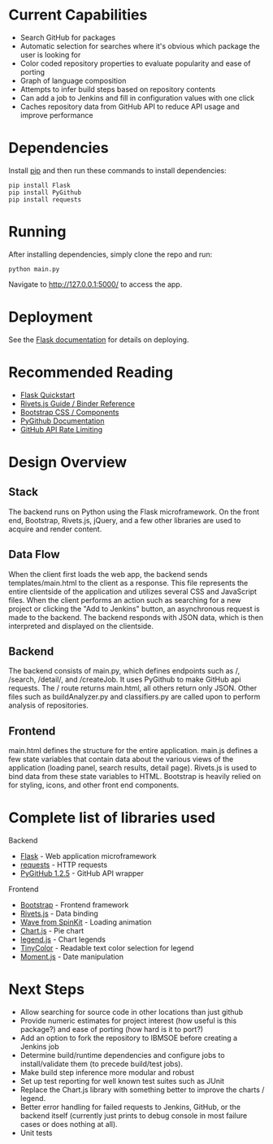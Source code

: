 Current Capabilities
========
 - Search GitHub for packages
 - Automatic selection for searches where it's obvious which package the user is looking for
 - Color coded repository properties to evaluate popularity and ease of porting
 - Graph of language composition
 - Attempts to infer build steps based on repository contents
 - Can add a job to Jenkins and fill in configuration values with one click
 - Caches repository data from GitHub API to reduce API usage and improve performance


Dependencies
========
Install [pip](https://pip.pypa.io/en/latest/installing.html) and then run these commands to install dependencies:

    pip install Flask
    pip install PyGithub
    pip install requests

Running
========
After installing dependencies, simply clone the repo and run:

    python main.py

Navigate to http://127.0.0.1:5000/ to access the app.

Deployment
========
See the [Flask documentation](http://flask.pocoo.org/docs/0.10/deploying/#deployment) for details on deploying.

Recommended Reading
========
 - [Flask Quickstart](http://flask.pocoo.org/docs/0.10/quickstart/)
 - [Rivets.js Guide / Binder Reference](http://rivetsjs.com/)
 - [Bootstrap CSS / Components](http://getbootstrap.com/)
 - [PyGithub Documentation](http://jacquev6.github.io/PyGithub/v1/)
 - [GitHub API Rate Limiting](https://developer.github.com/v3/#rate-limiting)

Design Overview
========
Stack
------
The backend runs on Python using the Flask microframework. On the front end, Bootstrap, Rivets.js, jQuery, and a few other libraries are used to acquire and render content.

Data Flow
------
When the client first loads the web app, the backend sends templates/main.html to the client as a response. This file represents the entire clientside of the application and utilizes several CSS and JavaScript files. When the client performs an action such as searching for a new project or clicking the "Add to Jenkins" button, an asynchronous request is made to the backend. The backend responds with JSON data, which is then interpreted and displayed on the clientside.

Backend
------
The backend consists of main.py, which defines endpoints such as /, /search, /detail/<id>, and /createJob. It uses PyGithub to make GitHub api requests. The / route returns main.html, all others return only JSON. Other files such as buildAnalyzer.py and classifiers.py are called upon to perform analysis of repositories.

Frontend
------
main.html defines the structure for the entire application. main.js defines a few state variables that contain data about the various views of the application (loading panel, search results, detail page). Rivets.js is used to bind data from these state variables to HTML. Bootstrap is heavily relied on for styling, icons, and other front end components.

Complete list of libraries used
==========
Backend
- [Flask](http://flask.pocoo.org/) - Web application microframework
- [requests](http://docs.python-requests.org/en/latest/) - HTTP requests
- [PyGitHub 1.2.5](https://github.com/jacquev6/PyGithub) - GitHub API wrapper

Frontend
- [Bootstrap](http://getbootstrap.com/) - Frontend framework
- [Rivets.js](http://rivetsjs.com/) - Data binding
- [Wave from SpinKit](https://github.com/tobiasahlin/SpinKit/blob/master/3-wave.html) - Loading animation
- [Chart.js](http://www.chartjs.org/) - Pie chart
- [legend.js](https://github.com/bebraw/Chart.js.legend/blob/master/src/legend.js) - Chart legends
- [TinyColor](https://github.com/bgrins/TinyColor) - Readable text color selection for legend
- [Moment.js](http://momentjs.com/) - Date manipulation

Next Steps
=========
- Allow searching for source code in other locations than just github
- Provide numeric estimates for project interest (how useful is this package?) and ease of porting (how hard is it to port?)
- Add an option to fork the repository to IBMSOE before creating a Jenkins job
- Determine build/runtime dependencies and configure jobs to install/validate them (to precede build/test jobs).
- Make build step inference more modular and robust
- Set up test reporting for well known test suites such as JUnit
- Replace the Chart.js library with something better to improve the charts / legend.
- Better error handling for failed requests to Jenkins, GitHub, or the backend itself (currently just prints to debug console in most failure cases or does nothing at all).
- Unit tests
